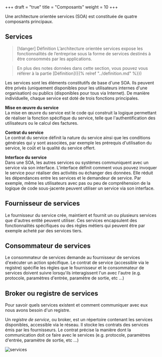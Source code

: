 +++
draft = "true"
title = "Composants"
weight = 10
+++

Une architecture orientée services (SOA) est constituée de quatre composants principaux.

## Services

> [!danger] Définition
>  L’architecture orientée services expose les fonctionnalités de l’entreprise sous la forme de services destinés à être consommés par les applications.

> En plus des notes données dans cette section, vous pouvez vous référer à la partie [Définition]({{% relref "../definition.md" %}}) 

Les services sont les éléments constitutifs de base d'une SOA. Ils peuvent être privés (uniquement disponibles pour les utilisateurs internes d'une organisation) ou publics (disponibles pour tous via Internet). De manière individuelle, chaque service est doté de trois fonctions principales.

**Mise en œuvre du service**  
La mise en œuvre du service est le code qui construit la logique permettant de réaliser la fonction spécifique du service, telle que l'authentification des utilisateurs ou le calcul des factures.

**Contrat du service**  
Le contrat du service définit la nature du service ainsi que les conditions générales qui y sont associées, par exemple les prérequis d'utilisation du service, le coût et la qualité du service offert.
 
**Interface du service**  
Dans une SOA, les autres services ou systèmes communiquent avec un service via son interface. L'interface définit comment vous pouvez invoquer le service pour réaliser des activités ou échanger des données. Elle réduit les dépendances entre les services et le demandeur de service. Par exemple, même les utilisateurs avec pas ou peu de compréhension de la logique de code sous-jacente peuvent utiliser un service via son interface. 


## Fournisseur de services

Le fournisseur du service crée, maintient et fournit un ou plusieurs services que d'autres entité peuvent utiliser. Ces services encapsulent des fonctionnalités spécifiques ou des règles métiers qui peuvent être par exemple acheté par des services tiers.

## Consommateur de services
Le consommateur de services demande au fournisseur de services d'exécuter un action spécifique. Le contrat de service (accessible via le registre) spécifie les règles que le fournisseur et le consommateur de services doivent suivre lorsqu'ils interagissent l'un avec l'autre (e.g. protocole, paramètres d'entrée, paramètre de sortie, etc ...)

## Broker ou registre de services
Pour savoir quels services existent et comment communiquer avec eux nous avons besoin d'un registre.

Un *registre de service*, ou broker, est un répertoire contenant les services disponibles, accessible via le réseau. Il stocke les contrats des services émis par les fournisseurs. 
Le contrat précise la manière dont la communication doit ce faire avec le services (e.g. protocole, paramètres d'entrée, paramètre de sortie, etc ...)


![services](../../images/histoire.png?width=30pc)
